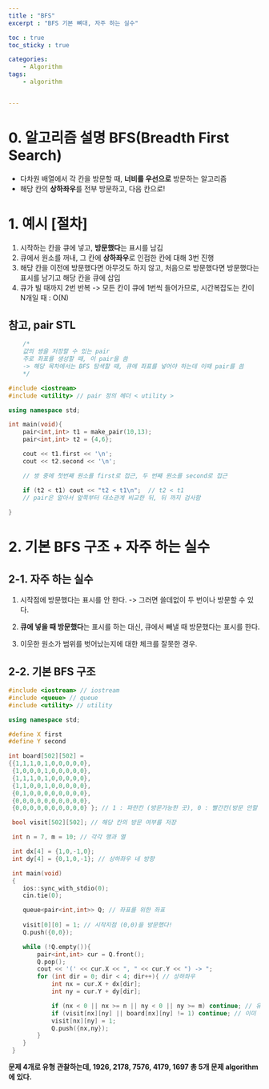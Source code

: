 ```yaml
---
title : "BFS"
excerpt : "BFS 기본 뼈대, 자주 하는 실수"

toc : true
toc_sticky : true

categories:
    - Algorithm
tags:
    - algorithm


---
```



# 0. 알고리즘 설명 BFS(Breadth First Search)

- 다차원 배열에서 각 칸을 방문할 때, **너비를 우선으로** 방문하는 알고리즘
- 해당 칸의 **상하좌우**를 전부 방문하고, 다음 칸으로! 

# 1. 예시 [절차]

1. 시작하는 칸을 큐에 넣고, **방문했다**는 표시를 남김
2. 큐에서 원소를 꺼내, 그 칸에 **상하좌우**로 인접한 칸에 대해 3번 진행
3. 해당 칸을 이전에 방문했다면 아무것도 하지 않고, 처음으로 방문했다면 방문했다는 표시를 남기고
해당 칸을 큐에 삽입
4. 큐가 빌 때까지 2번 반복
-> 모든 칸이 큐에 1번씩 들어가므로, 시간복잡도는 칸이 N개일 때 : O(N)

## 참고, pair STL ##

```c++
    /*
    값의 쌍을 저장할 수 있는 pair
    주로 좌표를 생성할 때, 이 pair을 씀
    -> 해당 목차에서는 BFS 탐색할 때, 큐에 좌표를 넣어야 하는데 이때 pair를 씀
    */

#include <iostream>
#include <utility> // pair 정의 헤더 < utility >

using namespace std;

int main(void){
    pair<int,int> t1 = make_pair(10,13);
    pair<int,int> t2 = {4,6};

    cout << t1.first << '\n';
    cout << t2.second << '\n';

    // 쌍 중에 첫번째 원소를 first로 접근, 두 번째 원소를 second로 접근

    if (t2 < t1) cout << "t2 < t1\n";  // t2 < t1
    // pair은 알아서 앞쪽부터 대소관계 비교한 뒤, 뒤 까지 검사함
    
}
```

# 2. 기본 BFS 구조 + 자주 하는 실수

## 2-1. 자주 하는 실수

1. 시작점에 방문했다는 표시를 안 한다.
     -> 그러면 쓸데없이 두 번이나 방문할 수 있다.

2. **큐에 넣을 때 방문했다**는 표시를 하는 대신, 큐에서 빼낼 때 방문했다는 표시를 한다.

3. 이웃한 원소가 범위를 벗어났는지에 대한 체크를 잘못한 경우.

## 2-2. 기본 BFS 구조

```c++
#include <iostream> // iostream
#include <queue> // queue
#include <utility> // utility

using namespace std;

#define X first
#define Y second

int board[502][502] =
{{1,1,1,0,1,0,0,0,0,0},
 {1,0,0,0,1,0,0,0,0,0},
 {1,1,1,0,1,0,0,0,0,0},
 {1,1,0,0,1,0,0,0,0,0},
 {0,1,0,0,0,0,0,0,0,0},
 {0,0,0,0,0,0,0,0,0,0},
 {0,0,0,0,0,0,0,0,0,0} }; // 1 : 파란칸 (방문가능한 곳), 0 : 빨간칸(방문 안할 곳)

 bool visit[502][502]; // 해당 칸의 방문 여부를 저장

 int n = 7, m = 10; // 각각 행과 열

 int dx[4] = {1,0,-1,0};
 int dy[4] = {0,1,0,-1}; // 상하좌우 네 방향

 int main(void)
 {
    ios::sync_with_stdio(0);
    cin.tie(0);

    queue<pair<int,int>> Q; // 좌표를 위한 좌표
    
    visit[0][0] = 1; // 시작지점 (0,0)을 방문했다!
    Q.push({0,0});

    while (!Q.empty()){
        pair<int,int> cur = Q.front();
        Q.pop();
        cout << '(' << cur.X << ", " << cur.Y << ") -> ";
        for (int dir = 0; dir < 4; dir++){ // 상하좌우
            int nx = cur.X + dx[dir];
            int ny = cur.Y + dy[dir];

            if (nx < 0 || nx >= n || ny < 0 || ny >= m) continue; // 유효한 범위가 아님(범위 밖인 경우 넘어감)
            if (visit[nx][ny] || board[nx][ny] != 1) continue; // 이미 방문한 칸이거나, 파란 칸이 아닌 경우
            visit[nx][ny] = 1;
            Q.push({nx,ny});
        }
    }
 }
```

**문제 4개로 유형 관찰하는데, 1926, 2178, 7576, 4179, 1697 총 5개 문제 algorithm에 있다.**